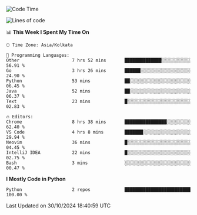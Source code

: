 <!--START_SECTION:waka-->
![Code Time](http://img.shields.io/badge/Code%20Time-365%20hrs%203%20mins-blue)

![Lines of code](https://img.shields.io/badge/From%20Hello%20World%20I%27ve%20Written-332%20lines%20of%20code-blue)

📊 **This Week I Spent My Time On** 

```text
🕑︎ Time Zone: Asia/Kolkata

💬 Programming Languages: 
Other                    7 hrs 52 mins       ██████████████░░░░░░░░░░░   56.91 % 
Go                       3 hrs 26 mins       ██████░░░░░░░░░░░░░░░░░░░   24.90 % 
Python                   53 mins             ██░░░░░░░░░░░░░░░░░░░░░░░   06.45 % 
Java                     52 mins             ██░░░░░░░░░░░░░░░░░░░░░░░   06.37 % 
Text                     23 mins             █░░░░░░░░░░░░░░░░░░░░░░░░   02.83 % 

🔥 Editors: 
Chrome                   8 hrs 38 mins       ████████████████░░░░░░░░░   62.40 % 
VS Code                  4 hrs 8 mins        ███████░░░░░░░░░░░░░░░░░░   29.94 % 
Neovim                   36 mins             █░░░░░░░░░░░░░░░░░░░░░░░░   04.45 % 
IntelliJ IDEA            22 mins             █░░░░░░░░░░░░░░░░░░░░░░░░   02.75 % 
Bash                     3 mins              ░░░░░░░░░░░░░░░░░░░░░░░░░   00.47 % 
```

**I Mostly Code in Python** 

```text
Python                   2 repos             █████████████████████████   100.00 % 
```




 Last Updated on 30/10/2024 18:40:59 UTC
<!--END_SECTION:waka-->
